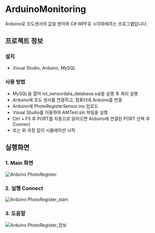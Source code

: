 # ArduinoMonitoring
 Arduino로 조도센서의 값을 받아와 C# WPF로 시각화해주는 프로그램입니다.

## 프로젝트 정보
### 설치
- Visual Studio, Arduino, MySQL

### 사용 방법
- MySQL을 열어 iot_sensordata_database.sql을 실행 후 쿼리 실행
- Arduino에 조도 센서를 연결하고, 컴퓨터에 Arduino를 연결
- Arduino에 PhotoRegisterSensor.ino 업로드
- Visual Studio를 이용하여 AMTest.sln 파일을 실행 
- Ctrl + F5 후 PORT를 자동으로 읽어오면 Arduino에 연결된 PORT 선택 후 Connect
- 또는 위 과정 없이 시뮬레이션 시작


## 실행화면
### 1. Main 화면
![Arduino PhotoRegister](https://user-images.githubusercontent.com/70622083/92350522-38a1f700-f114-11ea-923e-a72bd498ead5.png)
### 2. 실행 Connect
![Arduino PhotoRegister_start](https://user-images.githubusercontent.com/70622083/92350554-4bb4c700-f114-11ea-894e-373b5b947262.png)
### 3. 도움말
![Arduino PhotoRegister_정보](https://user-images.githubusercontent.com/70622083/92350565-52dbd500-f114-11ea-85ec-dff9aa51abe0.png)
